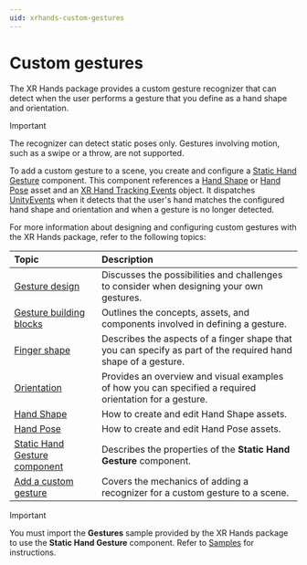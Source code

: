 ```yaml
---
uid: xrhands-custom-gestures
---
```


# Custom gestures

The XR Hands package provides a custom gesture recognizer that can detect when the user performs a gesture that you define as a hand shape and orientation. 

> [!IMPORTANT]
> The recognizer can detect static poses only. Gestures involving motion, such as a swipe or a throw, are not supported.

To add a custom gesture to a scene, you create and configure a [Static Hand Gesture](xref:xrhands-static-gesture-component) component. This component references a [Hand Shape](xref:xrhands-hand-shapes) or [Hand Pose](xref:xrhands-hand-poses) asset and an [XR Hand Tracking Events](xref:UnityEngine.XR.Hands.XRHandTrackingEvents) object. It dispatches [UnityEvents](xref:UnityEngine.Events.UnityEvent) when it detects that the user's hand matches the configured hand shape and orientation and when a gesture is no longer detected.

For more information about designing and configuring custom gestures with the XR Hands package, refer to the following topics:

| Topic | Description |
| :---- | :---------- |
| [Gesture design](xref:xrhands-gesture-design) | Discusses the possibilities and challenges to consider when designing your own gestures. |
| [Gesture building blocks](xref:xrhands-gesture-building-blocks) | Outlines the concepts, assets, and components involved in defining a gesture. |
| [Finger shape](xref:xrhands-finger-shapes) | Describes the aspects of a finger shape that you can specify as part of the required hand shape of a gesture. |
| [Orientation](xref:xrhands-hand-orientation) | Provides an overview and visual examples of how you can specified a required orientation for a gesture. |
| [Hand Shape](xref:xrhands-hand-shapes) | How to create and edit Hand Shape assets. |
| [Hand Pose](xref:xrhands-hand-poses) | How to create and edit Hand Pose assets. |
| [Static Hand Gesture component](xref:xrhands-static-gesture-component) | Describes the properties of the **Static Hand Gesture** component. |
| [Add a custom gesture](xref:xrhands-define-custom-gesture) | Covers the mechanics of adding a recognizer for a custom gesture to a scene. |

> [!IMPORTANT]
> You must import the **Gestures** sample provided by the XR Hands package to use the **Static Hand Gesture** component. Refer to [Samples](xref:xrhands-manual#samples) for instructions.
